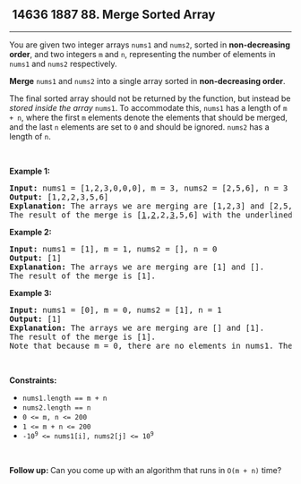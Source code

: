 <h2> 14636 1887
88. Merge Sorted Array</h2><hr><div><p>You are given two integer arrays <code>nums1</code> and <code>nums2</code>, sorted in <strong>non-decreasing order</strong>, and two integers <code>m</code> and <code>n</code>, representing the number of elements in <code>nums1</code> and <code>nums2</code> respectively.</p>

<p><strong>Merge</strong> <code>nums1</code> and <code>nums2</code> into a single array sorted in <strong>non-decreasing order</strong>.</p>

<p>The final sorted array should not be returned by the function, but instead be <em>stored inside the array </em><code>nums1</code>. To accommodate this, <code>nums1</code> has a length of <code>m + n</code>, where the first <code>m</code> elements denote the elements that should be merged, and the last <code>n</code> elements are set to <code>0</code> and should be ignored. <code>nums2</code> has a length of <code>n</code>.</p>

<p>&nbsp;</p>
<p><strong class="example">Example 1:</strong></p>

<pre><strong>Input:</strong> nums1 = [1,2,3,0,0,0], m = 3, nums2 = [2,5,6], n = 3
<strong>Output:</strong> [1,2,2,3,5,6]
<strong>Explanation:</strong> The arrays we are merging are [1,2,3] and [2,5,6].
The result of the merge is [<u>1</u>,<u>2</u>,2,<u>3</u>,5,6] with the underlined elements coming from nums1.
</pre>

<p><strong class="example">Example 2:</strong></p>

<pre><strong>Input:</strong> nums1 = [1], m = 1, nums2 = [], n = 0
<strong>Output:</strong> [1]
<strong>Explanation:</strong> The arrays we are merging are [1] and [].
The result of the merge is [1].
</pre>

<p><strong class="example">Example 3:</strong></p>

<pre><strong>Input:</strong> nums1 = [0], m = 0, nums2 = [1], n = 1
<strong>Output:</strong> [1]
<strong>Explanation:</strong> The arrays we are merging are [] and [1].
The result of the merge is [1].
Note that because m = 0, there are no elements in nums1. The 0 is only there to ensure the merge result can fit in nums1.
</pre>

<p>&nbsp;</p>
<p><strong>Constraints:</strong></p>

<ul>
	<li><code>nums1.length == m + n</code></li>
	<li><code>nums2.length == n</code></li>
	<li><code>0 &lt;= m, n &lt;= 200</code></li>
	<li><code>1 &lt;= m + n &lt;= 200</code></li>
	<li><code>-10<sup>9</sup> &lt;= nums1[i], nums2[j] &lt;= 10<sup>9</sup></code></li>
</ul>

<p>&nbsp;</p>
<p><strong>Follow up: </strong>Can you come up with an algorithm that runs in <code>O(m + n)</code> time?</p>
</div>